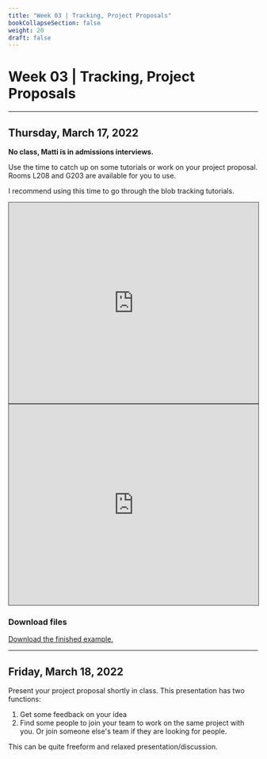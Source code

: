 ```yaml
---
title: "Week 03 | Tracking, Project Proposals"
bookCollapseSection: false
weight: 20
draft: false
---
```


# Week 03 | Tracking, Project Proposals

---

## Thursday, March 17, 2022

**No class, Matti is in admissions interviews.**

Use the time to catch up on some tutorials or work on your project proposal. Rooms L208 and G203 are available for you to use.

I recommend using this time to go through the blob tracking tutorials.

<iframe src="https://aalto.cloud.panopto.eu/Panopto/Pages/Embed.aspx?id=b0915fc3-8dde-4bc4-ad3a-acf4015d69aa&amp;autoplay=false&amp;offerviewer=true&amp;showtitle=true&amp;showbrand=false&amp;start=0&amp;interactivity=all" style="border: 1px solid #464646;" allowfullscreen="" allow="autoplay" width="100%" height="405"></iframe>

<iframe src="https://aalto.cloud.panopto.eu/Panopto/Pages/Embed.aspx?id=35cb14ff-f613-41c2-91bd-acf4015d6e52&amp;autoplay=false&amp;offerviewer=true&amp;showtitle=true&amp;showbrand=false&amp;start=0&amp;interactivity=all" style="border: 1px solid #464646;" allowfullscreen="" allow="autoplay" width="100%" height="405"></iframe>

### Download files

[Download the finished example.](../tutorials/touchdesigner/files/kinectParticleSpheres.toe)

---

## Friday, March 18, 2022

Present your project proposal shortly in class. This presentation has two functions:

1. Get some feedback on your idea
2. Find some people to join your team to work on the same project with you. Or join someone else's team if they are looking for people.

This can be quite freeform and relaxed presentation/discussion.